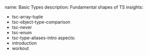 name: Basic Types
description: Fundamental shapes of TS
insights:
  - tsc-array-tuple
  - tsc-object-type-comparison
  - tsc-never
  - tsc-enum
  - tsc-type-aliases-intro
aspects:
  - introduction
  - workout
 
